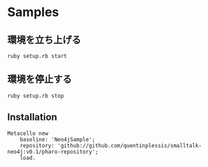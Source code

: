 # Samples

## 環境を立ち上げる
```
ruby setup.rb start
```

## 環境を停止する
```
ruby setup.rb stop
```

## Installation
```smalltalk
Metacello new
    baseline: 'Neo4jSample';
    repository: 'github://github.com/quentinplessis/smalltalk-neo4j:v0.1/pharo-repository';
    load.
```


